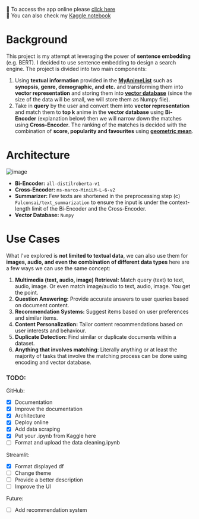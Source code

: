 🔎 To access the app online please [click here](https://animesearch.streamlit.app/)  
📒 You can also check my [Kaggle notebook](https://www.kaggle.com/code/nadzmiagthomas/anime-finder-sentence-embedding)

# Background
This project is my attempt at leveraging the power of **sentence embedding** (e.g. BERT). I decided to use sentence embedding to design a search engine. The project is divided into two main components:
1. Using **textual information** provided in the **[MyAnimeList](https://myanimelist.net/)** such as **synopsis, genre, demographic, and etc.** and transforming them into **vector representation** and storing them into **[vector database](https://www.pinecone.io/learn/vector-database/)** (since the size of the data will be small, we will store them as Numpy file). 
2. Take in **query** by the user and convert them into **vector representation** and match them to **top k** anime in the **vector database** using **Bi-Encoder** (explanation below) then we will narrow down the matches using **Cross-Encoder**. The ranking of the matches is decided with the combination of **score, popularity and favourites** using **[geometric mean](https://en.wikipedia.org/wiki/Geometric_mean)**.

# Architecture
![image](https://github.com/user-attachments/assets/8cdabe41-72ef-40dc-b25b-3ed5f601f9f8)

- **Bi-Encoder:** `all-distilroberta-v1`
- **Cross-Encoder:** `ms-marco-MiniLM-L-6-v2`
- **Summarizer:** Few texts are shortened in the preprocessing step (c) `Falconsai/text_summarization` to ensure the input is under the context-length limit of the Bi-Encoder and the Cross-Encoder.
- **Vector Database:** `Numpy`


# Use Cases
What I've explored is **not limited to textual data**, we can also use them for **images, audio, and even the combination of different data types** here are a few ways we can use the same concept:
1. **Multimedia (text, audio, image) Retrieval:** Match query (text) to text, audio, image. Or even match image/audio to text, audio, image. You get the point.
2. **Question Answering:** Provide accurate answers to user queries based on document content.
3. **Recommendation Systems:** Suggest items based on user preferences and similar items.
4. **Content Personalization:** Tailor content recommendations based on user interests and behaviour.
5. **Duplicate Detection:** Find similar or duplicate documents within a dataset.
6. **Anything that involves matching**: Literally anything or at least the majority of tasks that involve the matching process can be done using encoding and vector database.

### TODO:
GitHub:
- [x] Documentation
- [x] Improve the documentation
- [x] Architecture
- [x] Deploy online
- [x] Add data scraping
- [x] Put your .ipynb from Kaggle here
- [ ] Format and upload the data cleaning.ipynb

Streamlit:
- [x] Format displayed df 
- [ ] Change theme
- [ ] Provide a better description
- [ ] Improve the UI

Future:
- [ ] Add recommendation system
